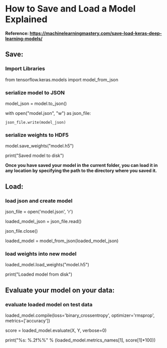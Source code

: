 # How to Save and Load a Model Explained
**Reference: https://machinelearningmastery.com/save-load-keras-deep-learning-models/**
## Save:
### Import Libraries
from tensorflow.keras.models import model_from_json
### serialize model to JSON
model_json = model.to_json()

with open("model.json", "w") as json_file:

    json_file.write(model_json)
### serialize weights to HDF5
model.save_weights("model.h5")

print("Saved model to disk")

**Once you have saved your model in the current folder, you can load it in any location by 
  specifying the path to the directory where you saved it.**

## Load:
### load json and create model
json_file = open('model.json', 'r')

loaded_model_json = json_file.read()

json_file.close()

loaded_model = model_from_json(loaded_model_json)
### load weights into new model
loaded_model.load_weights("model.h5")

print("Loaded model from disk") 
## Evaluate your model on your data:
### evaluate loaded model on test data
loaded_model.compile(loss='binary_crossentropy', optimizer='rmsprop', metrics=['accuracy'])

score = loaded_model.evaluate(X, Y, verbose=0)

print("%s: %.2f%%" % (loaded_model.metrics_names[1], score[1]*100))
